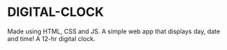 # DIGITAL-CLOCK

Made using HTML, CSS and JS.
A simple web app that displays day, date and time!
A 12-hr digital clock.